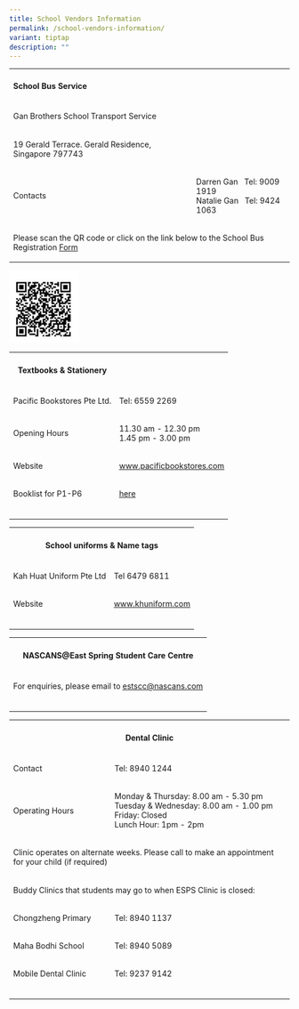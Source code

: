 ```yaml
---
title: School Vendors Information
permalink: /school-vendors-information/
variant: tiptap
description: ""
---
```

<table style="minWidth: 50px">
<colgroup>
<col>
<col>
</colgroup>
<tbody>
<tr>
<td rowspan="1" colspan="1">
<h4>School Bus Service</h4>
</td>
<td rowspan="1" colspan="1">
<p></p>
</td>
</tr>
<tr>
<td rowspan="1" colspan="1">
<p>Gan Brothers School Transport Service</p>
</td>
<td rowspan="1" colspan="1">
<p></p>
</td>
</tr>
<tr>
<td rowspan="1" colspan="1">
<p>19 Gerald Terrace. Gerald Residence, Singapore 797743</p>
</td>
<td rowspan="1" colspan="1">
<p></p>
</td>
</tr>
<tr>
<td rowspan="1" colspan="1">
<p>Contacts</p>
</td>
<td rowspan="1" colspan="1">
<p>Darren Gan&nbsp; &nbsp;Tel: 9009 1919
<br>Natalie Gan&nbsp; &nbsp;Tel: 9424 1063</p>
</td>
</tr>
<tr>
<td rowspan="1" colspan="2">
<p>Please scan the QR code or click on the link below to the School Bus Registration
<a href="https://forms.gle/aCqLtjPdPxYhVa667" rel="noopener nofollow" target="_blank">Form</a>
</p>
</td>
</tr>
</tbody>
</table>
<div class="isomer-image-wrapper">
<img style="width: 25%;" height="auto" width="100%" alt="Bus QRCode" src="/images/School Bus Registration 2023.jpeg">
</div>
<p></p>
<p></p>
<table style="minWidth: 50px">
<colgroup>
<col>
<col>
</colgroup>
<tbody>
<tr>
<th rowspan="1" colspan="1">
<h4>Textbooks &amp; Stationery</h4>
</th>
<th rowspan="1" colspan="1">
<p></p>
</th>
</tr>
<tr>
<td rowspan="1" colspan="1">
<p>Pacific Bookstores Pte Ltd.</p>
</td>
<td rowspan="1" colspan="1">
<p>Tel: 6559 2269</p>
</td>
</tr>
<tr>
<td rowspan="1" colspan="1">
<p>Opening Hours
<br>
</p>
</td>
<td rowspan="1" colspan="1">
<p>11.30 am - 12.30 pm
<br>1.45 pm - 3.00 pm</p>
</td>
</tr>
<tr>
<td rowspan="1" colspan="1">
<p>Website</p>
</td>
<td rowspan="1" colspan="1">
<p><a href="https://www.pacificbookstores.com/" rel="noopener noreferrer nofollow" target="_blank"><u>www.pacificbookstores.com</u></a>
</p>
</td>
</tr>
<tr>
<td rowspan="1" colspan="1">
<p>Booklist for P1-P6</p>
</td>
<td rowspan="1" colspan="1">
<p><a href="/booklist-2025/" rel="noopener noreferrer nofollow" target="_blank"><u>here</u></a>
</p>
</td>
</tr>
<tr>
<td rowspan="1" colspan="1">
<p></p>
</td>
<td rowspan="1" colspan="1">
<p></p>
</td>
</tr>
</tbody>
</table>
<p></p>
<p></p>
<table style="minWidth: 50px">
<colgroup>
<col>
<col>
</colgroup>
<tbody>
<tr>
<th rowspan="1" colspan="2">
<h4>School uniforms &amp; Name tags</h4>
</th>
</tr>
<tr>
<td rowspan="1" colspan="1">
<p>Kah Huat Uniform Pte Ltd</p>
</td>
<td rowspan="1" colspan="1">
<p>Tel 6479 6811</p>
</td>
</tr>
<tr>
<td rowspan="1" colspan="1">
<p>Website</p>
</td>
<td rowspan="1" colspan="1">
<p><a href="https://khuniform.com/" rel="noopener noreferrer nofollow" target="_blank"><u>www.khuniform.com</u></a>
</p>
</td>
</tr>
<tr>
<td rowspan="1" colspan="1">
<p></p>
</td>
<td rowspan="1" colspan="1">
<p></p>
</td>
</tr>
</tbody>
</table>
<p></p>
<p></p>
<table style="minWidth: 25px">
<colgroup>
<col>
</colgroup>
<tbody>
<tr>
<th rowspan="1" colspan="1">
<h4>NASCANS@East Spring Student Care Centre</h4>
</th>
</tr>
<tr>
<td rowspan="1" colspan="1">
<p>For enquiries, please email to <a href="mailto:estscc@nascans.com" rel="noopener noreferrer nofollow" target="_blank"><u>estscc@nascans.com</u></a>
</p>
</td>
</tr>
<tr>
<td rowspan="1" colspan="1">
<p></p>
</td>
</tr>
</tbody>
</table>
<p></p>
<p></p>
<table style="minWidth: 50px">
<colgroup>
<col>
<col>
</colgroup>
<tbody>
<tr>
<th rowspan="1" colspan="2">
<h4>Dental Clinic</h4>
</th>
</tr>
<tr>
<td rowspan="1" colspan="1">
<p>Contact</p>
</td>
<td rowspan="1" colspan="1">
<p>Tel: 8940 1244</p>
</td>
</tr>
<tr>
<td rowspan="1" colspan="1">
<p>Operating Hours</p>
</td>
<td rowspan="1" colspan="1">
<p>Monday &amp; Thursday: 8.00 am - 5.30 pm
<br>Tuesday &amp; Wednesday: 8.00 am - 1.00 pm
<br>Friday: Closed
<br>Lunch Hour: 1pm - 2pm</p>
</td>
</tr>
<tr>
<td rowspan="1" colspan="2">
<p>Clinic operates on alternate weeks. Please call to make an appointment
for your child (if required)</p>
</td>
</tr>
<tr>
<td rowspan="1" colspan="2">
<p>Buddy Clinics that students may go to when ESPS Clinic is closed:</p>
</td>
</tr>
<tr>
<td rowspan="1" colspan="1">
<p>Chongzheng Primary</p>
</td>
<td rowspan="1" colspan="1">
<p>Tel: 8940 1137</p>
</td>
</tr>
<tr>
<td rowspan="1" colspan="1">
<p>Maha Bodhi School</p>
</td>
<td rowspan="1" colspan="1">
<p>Tel: 8940 5089</p>
</td>
</tr>
<tr>
<td rowspan="1" colspan="1">
<p>Mobile Dental Clinic</p>
</td>
<td rowspan="1" colspan="1">
<p>Tel: 9237 9142</p>
</td>
</tr>
<tr>
<td rowspan="1" colspan="1">
<p></p>
</td>
<td rowspan="1" colspan="1">
<p></p>
</td>
</tr>
</tbody>
</table>
<p></p>